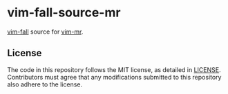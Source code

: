 # vim-fall-source-mr

[vim-fall] source for [vim-mr].

[vim-fall]: https://github.com/lambdalisue/vim-fall
[vim-mr]: https://github.com/lambdalisue/vim-mr

## License

The code in this repository follows the MIT license, as detailed in
[LICENSE](./LICENSE). Contributors must agree that any modifications submitted
to this repository also adhere to the license.
